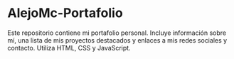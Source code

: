 # AlejoMc-Portafolio
Este repositorio contiene mi portafolio personal. Incluye información sobre mí, una lista de mis proyectos destacados y enlaces a mis redes sociales y contacto. Utiliza HTML, CSS y JavaScript.

